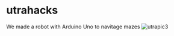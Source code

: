 # utrahacks

We made a robot with Arduino Uno to navitage mazes
![utrapic3](https://github.com/user-attachments/assets/daea6da7-4e32-4828-a56b-f5c361de6459)
